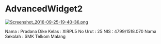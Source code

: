 # AdvancedWidget2
[![Screenshot_2016-09-25-19-40-36.png](http://s9.postimg.org/rmrce05an/Screenshot_2016_09_25_19_40_36.png)](http://postimg.org/image/5atjkm66j/)

Nama : Pradana Dike
Kelas : XIRPL5
No Urut : 25
NIS : 4799/1518.070
Nama Sekolah : SMK Telkom Malang
